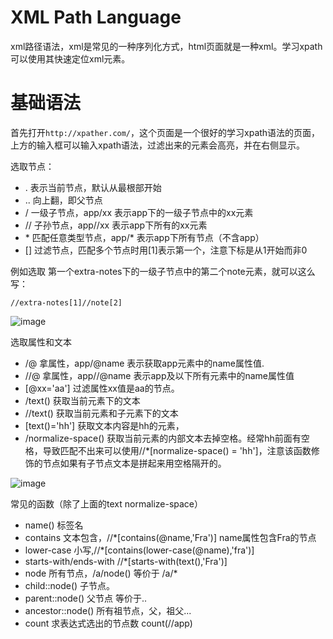# XML Path Language
xml路径语法，xml是常见的一种序列化方式，html页面就是一种xml。学习xpath可以使用其快速定位xml元素。
# 基础语法
首先打开`http://xpather.com/`，这个页面是一个很好的学习xpath语法的页面，上方的输入框可以输入xpath语法，过滤出来的元素会高亮，并在右侧显示。

选取节点：
- . 表示当前节点，默认从最根部开始
- .. 向上翻，即父节点
- / 一级子节点，app/xx 表示app下的一级子节点中的xx元素
- // 子孙节点，app//xx 表示app下所有的xx元素
- \* 匹配任意类型节点，app/* 表示app下所有节点（不含app）
- [] 过滤节点，匹配多个节点时用[1]表示第一个，注意下标是从1开始而非0

例如选取 第一个extra-notes下的一级子节点中的第二个note元素，就可以这么写：
```
//extra-notes[1]//note[2]
```
![image](https://i.imgur.com/Y4XZfMX.png)

选取属性和文本
- /@ 拿属性，app/@name 表示获取app元素中的name属性值.
- //@ 拿属性，app//@name 表示app及以下所有元素中的name属性值
- [@xx='aa'] 过滤属性xx值是aa的节点。
- /text() 获取当前元素下的文本
- //text() 获取当前元素和子元素下的文本
- [text()='hh'] 获取文本内容是hh的元素，
- /normalize-space() 获取当前元素的内部文本去掉空格。经常hh前面有空格，导致匹配不出来可以使用//*[normalize-space() = 'hh']，注意该函数修饰的节点如果有子节点文本是拼起来用空格隔开的。

![image](https://i.imgur.com/nTiyyPN.png)

常见的函数（除了上面的text normalize-space）
- name() 标签名
- contains 文本包含，//*[contains(@name,'Fra')] name属性包含Fra的节点
- lower-case 小写,//*[contains(lower-case(@name),'fra')]
- starts-with/ends-with //*[starts-with(text(),'Fra')]
- node 所有节点，/a/node() 等价于 /a/*
- child::node() 子节点。
- parent::node() 父节点 等价于..
- ancestor::node() 所有祖节点，父，祖父...
- count 求表达式选出的节点数 count(//app)


